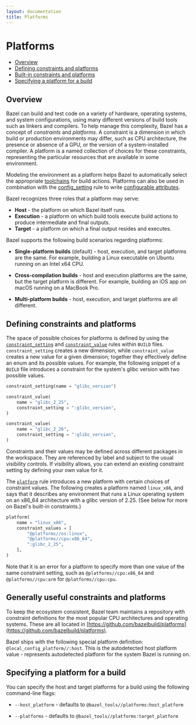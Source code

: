 ```yaml
---
layout: documentation
title: Platforms
---
```


# Platforms

- [Overview](#overview)
- [Defining constraints and platforms](#defining-constraints-and-platforms)
- [Built-in constraints and platforms](#built-in-constraints-and-platforms)
- [Specifying a platform for a build](#specifying-a-platform-for-a-build)

## Overview

Bazel can build and test code on a variety of hardware, operating systems, and
system configurations, using many different versions of build tools such as
linkers and compilers. To help manage this complexity, Bazel has a concept of
*constraints* and *platforms*. A constraint is a dimension in which build or
production environments may differ, such as CPU architecture, the presence or
absence of a GPU, or the version of a system-installed compiler. A platform is a
named collection of choices for these constraints, representing the particular
resources that are available in some environment.

Modeling the environment as a platform helps Bazel to automatically select the
appropriate
[toolchains](toolchains.html)
for build actions. Platforms can also be used in combination with the
[config_setting](be/general.html#config_setting)
rule to write
<a href="configurable-attributes.html"> configurable attributes</a>.

Bazel recognizes three roles that a platform may serve:

*  **Host** - the platform on which Bazel itself runs.
*  **Execution** - a platform on which build tools execute build actions to
   produce intermediate and final outputs.
*  **Target** - a platform on which a final output resides and executes.

Bazel supports the following build scenarios regarding platforms:

*  **Single-platform builds** (default) - host, execution, and target platforms
   are the same. For example, building a Linux executable on Ubuntu running on
   an Intel x64 CPU.

*  **Cross-compilation builds** - host and execution platforms are the same, but
   the target platform is different. For example, building an iOS app on macOS
   running on a MacBook Pro.

*  **Multi-platform builds** - host, execution, and target platforms are all
   different.

## Defining constraints and platforms

The space of possible choices for platforms is defined by using the
 [`constraint_setting`](be/platform.html#constraint_setting) and
 [`constraint_value`](be/platform.html#constraint_value) rules within `BUILD` files. `constraint_setting` creates a new dimension, while
`constraint_value` creates a new value for a given dimension; together they
effectively define an enum and its possible values. For example, the following
snippet of a `BUILD` file introduces a constraint for the system's glibc version
with two possible values.

```python
constraint_setting(name = "glibc_version")

constraint_value(
    name = "glibc_2_25",
    constraint_setting = ":glibc_version",
)

constraint_value(
    name = "glibc_2_26",
    constraint_setting = ":glibc_version",
)
```

Constraints and their values may be defined across different packages in the
workspace. They are referenced by label and subject to the usual visibility
controls. If visibility allows, you can extend an existing constraint setting by
defining your own value for it.

The
 [`platform`](be/platform.html#platform) rule introduces a new platform with certain choices of constraint values. The
following creates a platform named `linux_x86`, and says that it describes any
environment that runs a Linux operating system on an x86_64 architecture with a
glibc version of 2.25. (See below for more on Bazel's built-in constraints.)

```python
platform(
    name = "linux_x86",
    constraint_values = [
        "@platforms//os:linux",
        "@platforms//cpu:x86_64",
        ":glibc_2_25",
    ],
)
```

Note that it is an error for a platform to specify more than one value of the
same constraint setting, such as `@platforms//cpu:x86_64` and
`@platforms//cpu:arm` for `@platforms//cpu:cpu`.


## Generally useful constraints and platforms

To keep the ecosystem consistent, Bazel team maintains a repository with
constraint definitions for the most popular CPU architectures and operating
systems. These are all located in
[https://github.com/bazelbuild/platforms](https://github.com/bazelbuild/platforms).

Bazel ships with the following special platform definition:
`@local_config_platform//:host`. This is the autodetected host platform value -
represents autodetected platform for the system Bazel is running on.

## Specifying a platform for a build

You can specify the host and target platforms for a build using the following
command-line flags:

*  `--host_platform` - defaults to `@bazel_tools//platforms:host_platform`

*  `--platforms` - defaults to `@bazel_tools//platforms:target_platform`
